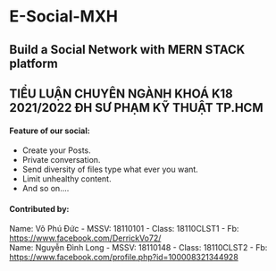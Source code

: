 # E-Social-MXH
## Build a Social Network with MERN STACK platform 
## TIỂU LUẬN CHUYÊN NGÀNH KHOÁ K18 2021/2022 ĐH SƯ PHẠM KỸ THUẬT TP.HCM
#### Feature of our social:
- Create your Posts.
- Private conversation.
- Send diversity of files type what ever you want.
- Limit unhealthy content.
- And so on....
#### Contributed by:
Name: Võ Phú Đức - MSSV: 18110101 - Class: 18110CLST1 - Fb: https://www.facebook.com/DerrickVo72/
<br/>
Name: Nguyễn Đình Long - MSSV: 18110148 - Class: 18110CLST2 - Fb: https://www.facebook.com/profile.php?id=100008321344928

